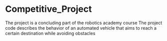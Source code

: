 # Competitive_Project
The project is a concluding part of the robotics academy course
The project code describes the behavior of an automated vehicle that aims to reach a certain destination while avoiding obstacles
